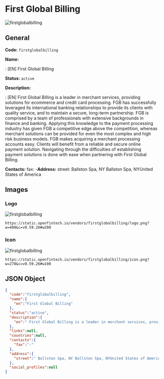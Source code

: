 
# First Global Billing 
![firstglobalbilling](https://static.openfintech.io/vendors/firstglobalbilling/logo.png?w=400&c=v0.59.26#w200)  

## General 
 
**Code:** `firstglobalbilling` 
 
**Name:** 
 
:	[EN] First Global Billing 
 
**Status:** `active` 
 
**Description:** 
 
: [EN]  First Global Billing is a leader in merchant services, providing solutions for ecommerce and credit card processing. FGB has successfully leveraged its international banking relationships to provide its clients with quality service, and to maintain a secure, long-term partnership. FGB is comprised by a team of professionals with extensive backgrounds in finance and banking. Applying this knowledge to the payment processing industry has given FGB a competitive edge above the competition, whereas merchant solutions can be provided for even the most complex and high risk business models. FGB makes acquiring a merchant processing accounts easy. Clients will benefit from a reliable and secure online payment solution. Navigating through the difficulties of establishing payment solutions is done with ease when partnering with First Global Billing.    
 
**Contacts:** 
fax: -**Address:** 
street:  Ballston Spa, NY Ballston Spa, NYUnited States of America  

## Images 

### Logo 
 
![firstglobalbilling](https://static.openfintech.io/vendors/firstglobalbilling/logo.png?w=400&c=v0.59.26#w200)  

```
https://static.openfintech.io/vendors/firstglobalbilling/logo.png?w=400&c=v0.59.26#w200
```  

### Icon 
 
![firstglobalbilling](https://static.openfintech.io/vendors/firstglobalbilling/icon.png?w=278&c=v0.59.26#w100)  

```
https://static.openfintech.io/vendors/firstglobalbilling/icon.png?w=278&c=v0.59.26#w100
```  

## JSON Object 

```json
{
  "code":"firstglobalbilling",
  "name":{
    "en":"First Global Billing"
  },
  "status":"active",
  "description":{
    "en":" First Global Billing is a leader in merchant services, providing solutions for ecommerce and credit card processing. FGB has successfully leveraged its international banking relationships to provide its clients with quality service, and to maintain a secure, long-term partnership. FGB is comprised by a team of professionals with extensive backgrounds in finance and banking. Applying this knowledge to the payment processing industry has given FGB a competitive edge above the competition, whereas merchant solutions can be provided for even the most complex and high risk business models. FGB makes acquiring a merchant processing accounts easy. Clients will benefit from a reliable and secure online payment solution. Navigating through the difficulties of establishing payment solutions is done with ease when partnering with First Global Billing. \u00a0 "
  },
  "links":null,
  "countries":null,
  "contacts":{
    "fax":"-"
  },
  "address":{
    "street":" Ballston Spa, NY Ballston Spa, NYUnited States of America "
  },
  "social_profiles":null
}
```  
